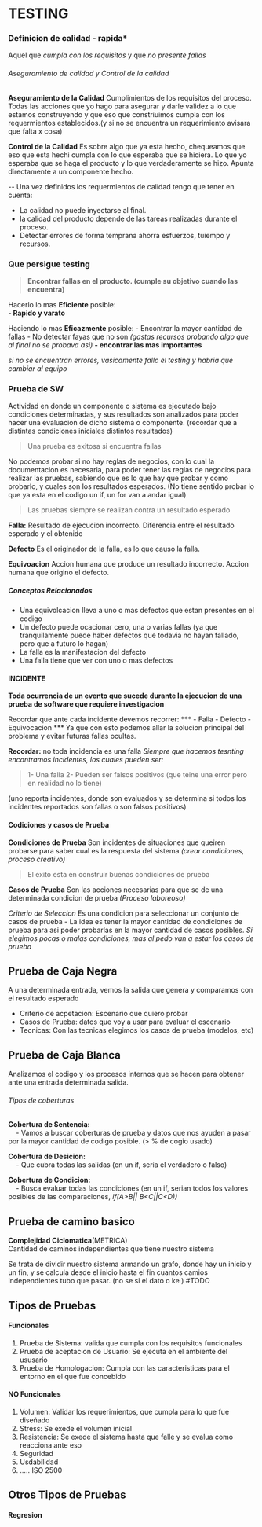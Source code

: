 # TESTING
### Definicion de calidad - rapida*
Aquel que *cumpla con los requisitos* y que *no presente fallas*

###### Aseguramiento de calidad y Control de la calidad
**Aseguramiento de la Calidad**
Cumplimientos de los requisitos del proceso.
Todas las acciones que yo hago para asegurar y darle validez a lo que estamos construyendo y que eso que constriuimos cumpla con los requermientos establecidos.(y si no se encuentra un requerimiento avisara que falta x cosa)

**Control de la Calidad**
 Es sobre algo que ya esta hecho, chequeamos que eso que esta hechi cumpla con lo que esperaba que se hiciera.
Lo que yo esperaba que se haga el producto y lo que verdaderamente se hizo.
Apunta directamente a un componente hecho.

--
Una vez definidos los requermientos de calidad tengo que tener en cuenta:
 * La calidad no puede inyectarse al final.
 * la calidad del producto depende de las tareas realizadas durante el proceso.
 * Detectar errores de forma temprana ahorra esfuerzos, tuiempo y recursos.
 

### Que persigue testing
>**Encontrar fallas en el producto. (cumple su objetivo cuando las encuentra)**

Hacerlo lo mas **Eficiente** posible:  
**- Rapido y varato** 

Haciendo lo mas **Eficazmente** posible:
    - Encontrar la mayor cantidad de fallas
	- No detectar fayas que no son *(gastas recursos probando algo que al final no se probava asi)*
	**- encontrar las mas importantes**

*si no se encuentran errores, vasicamente fallo el testing y habria que cambiar al equipo*

### Prueba de SW
Actividad en donde un componente o sistema es ejecutado bajo condiciones determinadas, y sus resultados son analizados para poder hacer una evaluacion de dicho sistema o componente. (recordar que a distintas condiciones iniciales distintos resultados)

> Una prueba es exitosa si encuentra fallas


No podemos probar si no hay reglas de negocios, con lo cual la documentacion es necesaria, para poder tener las reglas de negocios para realizar las pruebas, sabiendo que es lo que hay que probar y como probarlo, y cuales son los resultados esperados. (No tiene sentido probar lo que ya esta en el codigo un if, un for van a andar igual)

>Las pruebas siempre se realizan contra un resultado esperado

**Falla:**
Resultado de ejecucion incorrecto. 
Diferencia entre el resultado esperado y el obtenido

**Defecto**
Es el originador de la falla, es lo que causo la falla.

**Equivoacion**
	Accion humana que produce un resultado incorrecto.
	Accion humana que origino el defecto.
	
##### Conceptos Relacionados
- Una equivolcacion lleva a uno o mas defectos que estan presentes en el codigo
- Un defecto puede ocacionar cero, una o varias fallas (ya que tranquilamente puede haber defectos que todavia no hayan fallado, pero que a futuro lo hagan)
- La falla es la manifestacion del defecto
- Una falla tiene que ver con uno o mas defectos	

	
#### INCIDENTE
**Toda ocurrencia de un evento que sucede durante la ejecucion de una prueba de software que requiere investigacion**

Recordar que ante cada incidente devemos recorrer: *** - Falla - Defecto - Equivocacion ***
Ya que con esto podemos allar la solucion principal del problema y evitar futuras fallas ocultas.

**Recordar:** no toda incidencia es una falla 
*Siempre que hacemos tesnting encontramos incidentes, los cuales pueden ser:*
>1- Una falla
>2- Pueden ser falsos positivos (que teine una error pero en realidad no lo tiene)

(uno reporta incidentes, donde son evaluados y se determina si todos los incidentes reportados son fallas o son falsos positivos)

#### Codiciones  y casos de Prueba
**Condiciones de Prueba**
Son incidentes de situaciones que queiren probarse para saber cual es la respuesta del sistema *(crear condiciones, proceso creativo)*
> El exito esta en construir buenas condiciones de prueba

**Casos de Prueba**
Son las acciones necesarias para que se de una determinada condicion de prueba *(Proceso laboreoso)*
	
	
*Criterio de Seleccion*
Es una condicion para seleccionar un conjunto de casos de prueba
	- La idea es tener la mayor cantidad de condiciones de prueba para asi poder probarlas en la mayor cantidad de casos posibles. 
*Si elegimos pocas o malas condiciones, mas al pedo van a estar los casos de prueba*




## Prueba de Caja Negra  
A una determinada entrada, vemos la salida que genera y comparamos con el resultado esperado  
- Criterio de acpetacion: Escenario que quiero probar  
- Casos de Prueba: datos que voy a usar para evaluar el escenario  
- Tecnicas: Con las tecnicas elegimos los casos de prueba (modelos, etc)  
  
## Prueba de Caja Blanca  
Analizamos el codigo y los procesos internos que se hacen para obtener ante una entrada determinada salida.  
  
###### Tipos de coberturas  
**Cobertura de Sentencia:**  
    - Vamos a buscar coberturas de prueba y datos que nos ayuden a pasar por la mayor cantidad de codigo posible. (> % de cogio usado)  
  
**Cobertura de Desicion:**  
    - Que cubra todas las salidas (en un if, seria el verdadero o falso)  
  
**Cobertura de Condicion:**  
    - Busca evaluar todas las condiciones (en un if, serian todos los valores posibles de las comparaciones, *if(A>B|| B<C||C<D))*  
  
## Prueba de camino basico  
**Complejidad Ciclomatica**(METRICA)  
Cantidad de caminos independientes que tiene nuestro sistema  
  
Se trata de dividir nuestro sistema armando un grafo, donde hay un inicio y un fin, y se calcula desde el inicio hasta el fin cuantos camios independientes tubo que pasar. (no se si el dato o ke ) #TODO

## Tipos de Pruebas
#### Funcionales
1. Prueba de Sistema: valida que cumpla con los requisitos funcionales
2. Prueba de aceptacion de Usuario: Se ejecuta en el ambiente del ususario
3. Prueba de Homologacion: Cumpla con las caracteristicas para el entorno en el que fue concebido

#### NO Funcionales
1) Volumen: Validar los requerimientos, que cumpla para lo que fue diseñado
2) Stress: Se exede el volumen inicial
3) Resistencia: Se exede el sistema hasta que falle y se evalua como reacciona ante eso
4) Seguridad
5) Usdabilidad
6) ..... ISO 2500

## Otros Tipos de Pruebas
#### Regresion
####
####
####